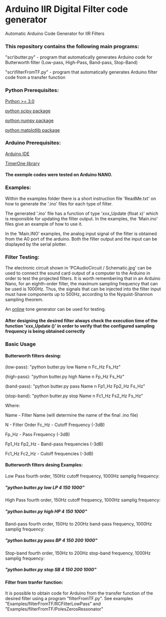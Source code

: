 # Arduino IIR Digital Filter code generator

Automatic Arduino Code Generator for IIR Filters 

### This repository contains the following main programs:

"scr\butter.py" - program that automatically generates Arduino code for Butterworth filter  (Low-pass, High-Pass, Band-pass, Stop-Band)
 
"scr\filterFromTF.py" - program that automatically generates Arduino filter code from a transfer function 
 
### Python Prerequisites:

[Python >= 3.0](https://www.python.org/)
 
[python scipy package](https://www.scipy.org/install.html)
 
[python numpy package](https://numpy.org/install/)
 
[python matplotlib package](https://matplotlib.org/stable/users/installing.html)
 
### Arduino Prerequisites:

[Arduino IDE](https://www.arduino.cc/en/software)

[TimerOne library](https://www.arduino.cc/reference/en/libraries/timerone/)

#### The exemple codes were tested on Arduino NANO.

### Examples:

Within the examples folder there is a short instruction file 'ReadMe.txt' on how to generate the '.ino' files for each type of filter. 

The generated '.ino' file has a function of type 'xxx_Update (float x)' which is responsible for updating the filter output. In the examples, the 'Main.ino' files give an example of how to use it. 

In the 'Main.INO' examples, the analog input signal of the filter is obtained from the A0 port of the arduino. Both the filter output and the input can be displayed by the serial plotter. 

### Filter Testing:

The electronic circuit shown in 'PCAudioCircuit / Schematic.jpg' can be used to connect the sound card output of a computer to the Arduino in order to test the projected filters. It is worth remembering that in an Arduino Nano, for an eighth-order filter, the maximum sampling frequency that can be used is 1000Hz. Thus, the signals that can be injected into the filter input must have components up to 500Hz, according to the Nyquist-Shannon sampling theorem.

An [online](https://www.szynalski.com/tone-generator/) tone generator can be used for testing. 

#### After designing the desired filter always check the execution time of the function 'xxx_Update ()' in order to verify that the configured sampling frequency is being obtained correctly 

### Basic Usage

#### Butterworth filters desing:

(low-pass): "python butter.py low Name n Fc_Hz Fs_Hz"

(high-pass): "python butter.py high Name n Fp_Hz Fs_Hz"

(band-pass): "python butter.py pass Name n Fp1_Hz Fp2_Hz Fs_Hz"

(stop-band): "python butter.py stop Name n Fc1_Hz Fs2_Hz Fs_Hz"

Where:

Name - Filter Name (will determine the name of the final .ino file)

N - Filter Order
Fc_Hz - Cutoff Frequency (-3dB)

Fp_Hz - Pass Frequency (-3dB)

Fp1_Hz Fp2_Hz - Band-pass frequencies (-3dB)

Fc1_Hz Fc2_Hz - Cutoff frequencies (-3dB)


#### Butterworth filters desing Examples:
Low Pass fourth order, 150Hz cutoff frequency, 1000Hz samplig frequency: 
##### "python butter.py low LP 4 150 1000"

High Pass fourth order, 150Hz cutoff frequency, 1000Hz samplig frequency: 
##### "python butter.py high HP 4 150 1000"

Band-pass fourth order, 150Hz to 200Hz band-pass frequency, 1000Hz samplig frequency: 
##### "python butter.py pass BP 4 150 200 1000"

Stop-band fourth order, 150Hz to 200Hz stop-band frequency, 1000Hz samplig frequency:
##### "python butter.py stop SB 4 150 200 1000"


#### Filter from tranfer function:

It is possible to obtain code for Arduino from the transfer function of the desired filter using a program "filterFromTF.py". See examples "Examples/filterFromTF/RCFilterLowPass" and "Examples/filterFromTF/PolesZerosRessonator"



